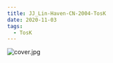 ```yaml
---
title: JJ_Lin-Haven-CN-2004-TosK
date: 2020-11-03
tags:
  - TosK
---
```


![cover.jpg](https://goindex.65style.workers.dev/1:/JJ_Lin-Haven-CN-2004-TosK/00-jj_lin-haven-cn-2004-proof-tosk.jpg)

<a-player 
    :options="{
        audio: [
          {
            name: '第二天堂',
            artist: '林俊傑',
            url: 'https://goindex.65style.workers.dev/1:/JJ_Lin-Haven-CN-2004-TosK/02-jj_lin-haven-tosk.mp3',
            cover: 'https://goindex.65style.workers.dev/1:/JJ_Lin-Haven-CN-2004-TosK/00-jj_lin-haven-cn-2004-proof-tosk.jpg'
            theme: '#ebd0c2'
          },
        ]
    }"
/>


<download url="https://www50.zippyshare.com/v/yJiMJLXr/file.html"/>


